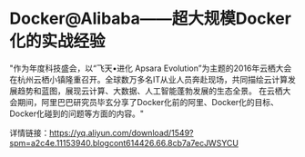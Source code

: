 # Docker@Alibaba——超大规模Docker化的实战经验
"作为年度科技盛会，以“飞天•进化 Apsara Evolution”为主题的2016年云栖大会在杭州云栖小镇隆重召开。全球数万多名IT从业人员奔赴现场，共同描绘云计算发展趋势和蓝图，展现云计算、大数据、人工智能蓬勃发展的生态全景。
在云栖大会期间，阿里巴巴研究员毕玄分享了Docker化前的阿里、Docker化的目标、Docker化碰到的问题等方面的内容。"

详情链接：https://yq.aliyun.com/download/1549?spm=a2c4e.11153940.blogcont614426.66.8cb7a7ecJWSYCU
